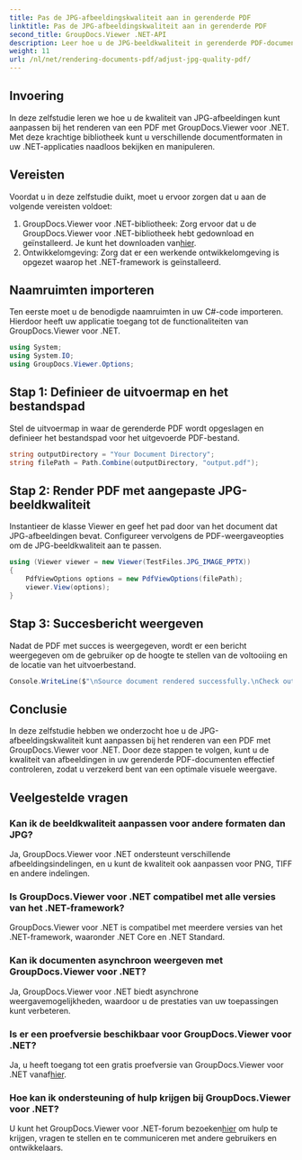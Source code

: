 ```yaml
---
title: Pas de JPG-afbeeldingskwaliteit aan in gerenderde PDF
linktitle: Pas de JPG-afbeeldingskwaliteit aan in gerenderde PDF
second_title: GroupDocs.Viewer .NET-API
description: Leer hoe u de JPG-beeldkwaliteit in gerenderde PDF-documenten kunt aanpassen met GroupDocs.Viewer voor .NET. Verbeter uw documentkijkervaring.
weight: 11
url: /nl/net/rendering-documents-pdf/adjust-jpg-quality-pdf/
---
```

## Invoering
In deze zelfstudie leren we hoe u de kwaliteit van JPG-afbeeldingen kunt aanpassen bij het renderen van een PDF met GroupDocs.Viewer voor .NET. Met deze krachtige bibliotheek kunt u verschillende documentformaten in uw .NET-applicaties naadloos bekijken en manipuleren.
## Vereisten
Voordat u in deze zelfstudie duikt, moet u ervoor zorgen dat u aan de volgende vereisten voldoet:
1.  GroupDocs.Viewer voor .NET-bibliotheek: Zorg ervoor dat u de GroupDocs.Viewer voor .NET-bibliotheek hebt gedownload en geïnstalleerd. Je kunt het downloaden van[hier](https://releases.groupdocs.com/viewer/net/).
2. Ontwikkelomgeving: Zorg dat er een werkende ontwikkelomgeving is opgezet waarop het .NET-framework is geïnstalleerd.

## Naamruimten importeren
Ten eerste moet u de benodigde naamruimten in uw C#-code importeren. Hierdoor heeft uw applicatie toegang tot de functionaliteiten van GroupDocs.Viewer voor .NET.
```csharp
using System;
using System.IO;
using GroupDocs.Viewer.Options;
```
## Stap 1: Definieer de uitvoermap en het bestandspad
Stel de uitvoermap in waar de gerenderde PDF wordt opgeslagen en definieer het bestandspad voor het uitgevoerde PDF-bestand.
```csharp
string outputDirectory = "Your Document Directory";
string filePath = Path.Combine(outputDirectory, "output.pdf");
```
## Stap 2: Render PDF met aangepaste JPG-beeldkwaliteit
Instantieer de klasse Viewer en geef het pad door van het document dat JPG-afbeeldingen bevat. Configureer vervolgens de PDF-weergaveopties om de JPG-beeldkwaliteit aan te passen.
```csharp
using (Viewer viewer = new Viewer(TestFiles.JPG_IMAGE_PPTX))
{               
    PdfViewOptions options = new PdfViewOptions(filePath);
    viewer.View(options);
}
```
## Stap 3: Succesbericht weergeven
Nadat de PDF met succes is weergegeven, wordt er een bericht weergegeven om de gebruiker op de hoogte te stellen van de voltooiing en de locatie van het uitvoerbestand.
```csharp
Console.WriteLine($"\nSource document rendered successfully.\nCheck output in {outputDirectory}.");
```

## Conclusie
In deze zelfstudie hebben we onderzocht hoe u de JPG-afbeeldingskwaliteit kunt aanpassen bij het renderen van een PDF met GroupDocs.Viewer voor .NET. Door deze stappen te volgen, kunt u de kwaliteit van afbeeldingen in uw gerenderde PDF-documenten effectief controleren, zodat u verzekerd bent van een optimale visuele weergave.
## Veelgestelde vragen
### Kan ik de beeldkwaliteit aanpassen voor andere formaten dan JPG?
Ja, GroupDocs.Viewer voor .NET ondersteunt verschillende afbeeldingsindelingen, en u kunt de kwaliteit ook aanpassen voor PNG, TIFF en andere indelingen.
### Is GroupDocs.Viewer voor .NET compatibel met alle versies van het .NET-framework?
GroupDocs.Viewer voor .NET is compatibel met meerdere versies van het .NET-framework, waaronder .NET Core en .NET Standard.
### Kan ik documenten asynchroon weergeven met GroupDocs.Viewer voor .NET?
Ja, GroupDocs.Viewer voor .NET biedt asynchrone weergavemogelijkheden, waardoor u de prestaties van uw toepassingen kunt verbeteren.
### Is er een proefversie beschikbaar voor GroupDocs.Viewer voor .NET?
 Ja, u heeft toegang tot een gratis proefversie van GroupDocs.Viewer voor .NET vanaf[hier](https://releases.groupdocs.com/).
### Hoe kan ik ondersteuning of hulp krijgen bij GroupDocs.Viewer voor .NET?
 U kunt het GroupDocs.Viewer voor .NET-forum bezoeken[hier](https://forum.groupdocs.com/c/viewer/9) om hulp te krijgen, vragen te stellen en te communiceren met andere gebruikers en ontwikkelaars.